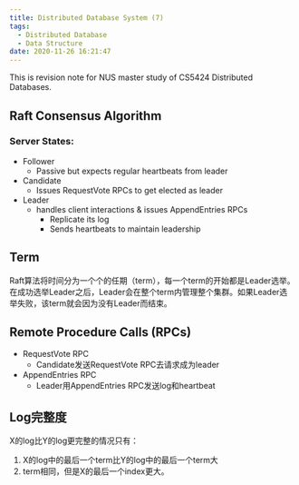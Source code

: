 ```yaml
---
title: Distributed Database System (7)
tags:
  - Distributed Database
  - Data Structure
date: 2020-11-26 16:21:47
---
```



This is revision note for NUS master study of CS5424 Distributed Databases.

## Raft Consensus Algorithm

### Server States:
- Follower
  - Passive but expects regular heartbeats from leader
- Candidate
  - Issues RequestVote RPCs to get elected as leader
- Leader
  - handles client interactions & issues AppendEntries RPCs
    - Replicate its log
    - Sends heartbeats to maintain leadership

## Term
Raft算法将时间分为一个个的任期（term），每一个term的开始都是Leader选举。在成功选举Leader之后，Leader会在整个term内管理整个集群。如果Leader选举失败，该term就会因为没有Leader而结束。

## Remote Procedure Calls (RPCs)
- RequestVote RPC
  - Candidate发送RequestVote RPC去请求成为leader
- AppendEntries RPC
  - Leader用AppendEntries RPC发送log和heartbeat

## Log完整度

X的log比Y的log更完整的情况只有：
1. X的log中的最后一个term比Y的log中的最后一个term大
2. term相同，但是X的最后一个index更大。
